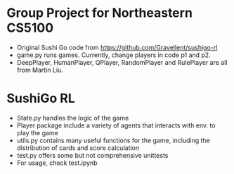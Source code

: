 # Group Project for Northeastern CS5100

- Original Sushi Go code from https://github.com/Gravellent/sushigo-rl
- game.py runs games. Currently, change players in code p1 and p2.
- DeepPlayer, HumanPlayer, QPlayer, RandomPlayer and RulePlayer are all from Martin Liu.


# SushiGo RL 

- State.py handles the logic of the game  
- Player package include a variety of agents that interacts with env. to play the game  
- utils.py contains many useful functions for the game, including the distribution of cards and score calculation  
- test.py offers some but not comprehensive unittests  
- For usage, check test.ipynb  